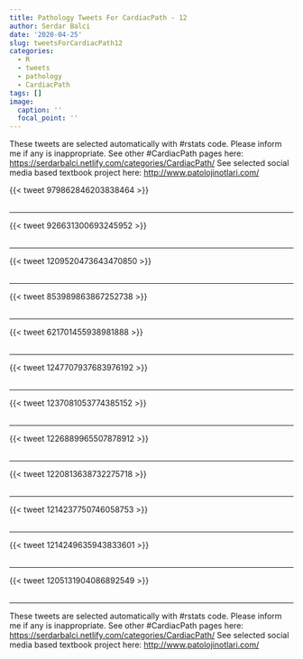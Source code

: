 ```yaml
---
title: Pathology Tweets For CardiacPath - 12
author: Serdar Balci
date: '2020-04-25'
slug: tweetsForCardiacPath12
categories:
  - R
  - tweets
  - pathology
  - CardiacPath
tags: []
image:
  caption: ''
  focal_point: ''
---
```



These tweets are selected automatically with #rstats code. Please inform me if any is inappropriate.
See other #CardiacPath pages here: https://serdarbalci.netlify.com/categories/CardiacPath/ 
See selected social media based textbook project here: http://www.patolojinotlari.com/

{{< tweet 979862846203838464 >}}
<br>
<br>
<hr>
{{< tweet 926631300693245952 >}}
<br>
<br>
<hr>
{{< tweet 1209520473643470850 >}}
<br>
<br>
<hr>
{{< tweet 853989863867252738 >}}
<br>
<br>
<hr>
{{< tweet 621701455938981888 >}}
<br>
<br>
<hr>
{{< tweet 1247707937683976192 >}}
<br>
<br>
<hr>
{{< tweet 1237081053774385152 >}}
<br>
<br>
<hr>
{{< tweet 1226889965507878912 >}}
<br>
<br>
<hr>
{{< tweet 1220813638732275718 >}}
<br>
<br>
<hr>
{{< tweet 1214237750746058753 >}}
<br>
<br>
<hr>
{{< tweet 1214249635943833601 >}}
<br>
<br>
<hr>
{{< tweet 1205131904086892549 >}}
<br>
<br>
<hr>


These tweets are selected automatically with #rstats code. Please inform me if any is inappropriate.
See other #CardiacPath pages here: https://serdarbalci.netlify.com/categories/CardiacPath/ 
See selected social media based textbook project here: http://www.patolojinotlari.com/
